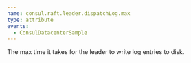 ```yaml
---
name: consul.raft.leader.dispatchLog.max
type: attribute
events:
  - ConsulDatacenterSample
---
```


The max time it takes for the leader to write log entries to disk.